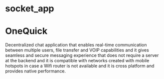 # socket_app

# OneQuick

Decentralized chat application that enables real-time communication between multiple users, file transfer and VOIP capabilities
and it gives seamless and secure messaging experience that does not require a server at the backend
and it is compatible with networks created with mobile hotspots in case a Wifi router is not available
and it is cross platform and provides native performance.
